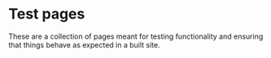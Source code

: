 # Test pages

These are a collection of pages meant for testing functionality and ensuring
that things behave as expected in a built site.
